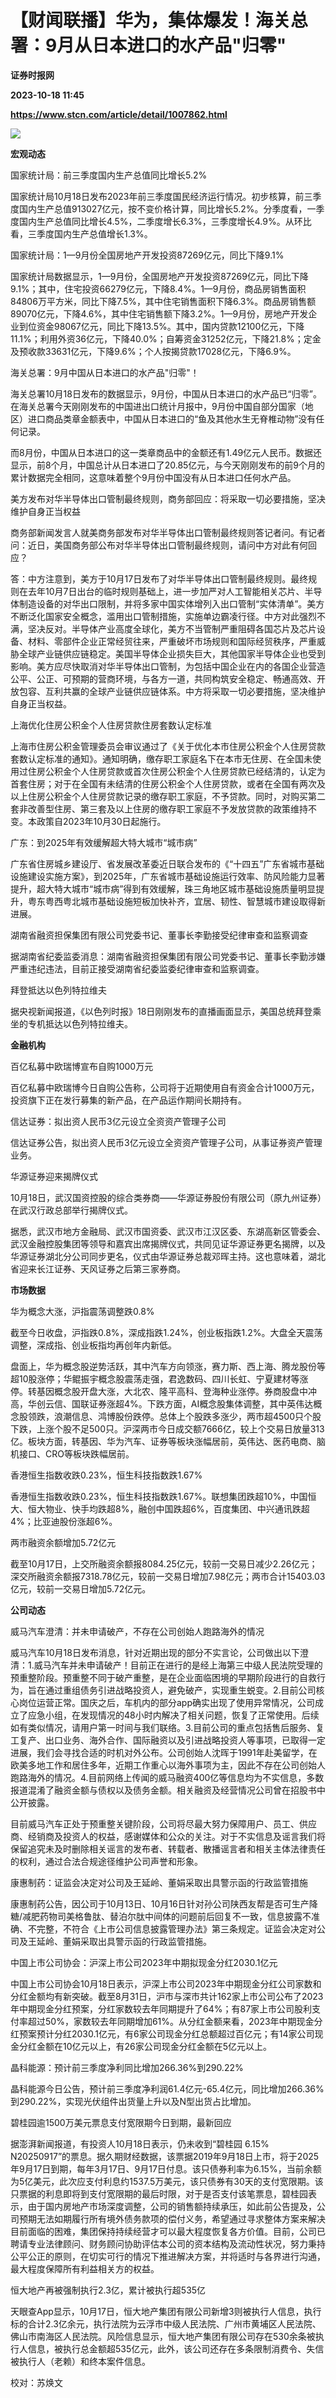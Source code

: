 # 【财闻联播】华为，集体爆发！海关总署：9月从日本进口的水产品"归零"
**证券时报网**

**2023-10-18 11:45**

**https://www.stcn.com/article/detail/1007862.html**

![](https://stcn-main.oss-cn-shenzhen.aliyuncs.com/upload/wechat/20231018/f23EOWYFfgE8pOasNELQExpkcFs8J5jtWqXmicO9u6BDQ3Cib54zQ9Vh6KmclicLQcAB033mwhq17iag48Q7PRfP0g.png)

**宏观动态**

国家统计局：前三季度国内生产总值同比增长5.2%

国家统计局10月18日发布2023年前三季度国民经济运行情况。初步核算，前三季度国内生产总值913027亿元，按不变价格计算，同比增长5.2%。分季度看，一季度国内生产总值同比增长4.5%，二季度增长6.3%，三季度增长4.9%。从环比看，三季度国内生产总值增长1.3%。

国家统计局：1—9月份全国房地产开发投资87269亿元，同比下降9.1%

国家统计局数据显示，1—9月份，全国房地产开发投资87269亿元，同比下降9.1%；其中，住宅投资66279亿元，下降8.4%。1—9月份，商品房销售面积84806万平方米，同比下降7.5%，其中住宅销售面积下降6.3%。商品房销售额89070亿元，下降4.6%，其中住宅销售额下降3.2%。1—9月份，房地产开发企业到位资金98067亿元，同比下降13.5%。其中，国内贷款12100亿元，下降11.1%；利用外资36亿元，下降40.0%；自筹资金31252亿元，下降21.8%；定金及预收款33631亿元，下降9.6%；个人按揭贷款17028亿元，下降6.9%。

海关总署：9月中国从日本进口的水产品"归零"！

海关总署10月18日发布的数据显示，9月份，中国从日本进口的水产品已“归零”。在海关总署今天刚刚发布的中国进出口统计月报中，9月份中国自部分国家（地区）进口商品类章金额表中，中国从日本进口的“鱼及其他水生无脊椎动物”没有任何记录。

而8月份，中国从日本进口的这一类章商品中的金额还有1.49亿元人民币。数据还显示，前8个月，中国总计从日本进口了20.85亿元，与今天刚刚发布的前9个月的累计数据完全相同，这意味着整个9月份中国没有从日本进口任何水产品。

美方发布对华半导体出口管制最终规则，商务部回应：将采取一切必要措施，坚决维护自身正当权益

商务部新闻发言人就美商务部发布对华半导体出口管制最终规则答记者问。有记者问：近日，美国商务部公布对华半导体出口管制最终规则，请问中方对此有何回应？

答：中方注意到，美方于10月17日发布了对华半导体出口管制最终规则。最终规则在去年10月7日出台的临时规则基础上，进一步加严对人工智能相关芯片、半导体制造设备的对华出口限制，并将多家中国实体增列入出口管制“实体清单”。美方不断泛化国家安全概念，滥用出口管制措施，实施单边霸凌行径。中方对此强烈不满，坚决反对。半导体产业高度全球化，美方不当管制严重阻碍各国芯片及芯片设备、材料、零部件企业正常经贸往来，严重破坏市场规则和国际经贸秩序，严重威胁全球产业链供应链稳定。美国半导体企业损失巨大，其他国家半导体企业也受到影响。美方应尽快取消对华半导体出口管制，为包括中国企业在内的各国企业营造公平、公正、可预期的营商环境，与各方一道，共同构筑安全稳定、畅通高效、开放包容、互利共赢的全球产业链供应链体系。中方将采取一切必要措施，坚决维护自身正当权益。

上海优化住房公积金个人住房贷款住房套数认定标准

上海市住房公积金管理委员会审议通过了《关于优化本市住房公积金个人住房贷款套数认定标准的通知》。通知明确，缴存职工家庭名下在本市无住房、在全国未使用过住房公积金个人住房贷款或首次住房公积金个人住房贷款已经结清的，认定为首套住房；对于在全国有未结清的住房公积金个人住房贷款，或者在全国有两次及以上住房公积金个人住房贷款记录的缴存职工家庭，不予贷款。同时，对购买第二套非改善型住房、第三套及以上住房的缴存职工家庭不予发放贷款的政策维持不变。本政策自2023年10月30日起施行。

广东：到2025年有效缓解超大特大城市“城市病”

广东省住房城乡建设厅、省发展改革委近日联合发布的《“十四五”广东省城市基础设施建设实施方案》，到2025年，广东省城市基础设施运行效率、防风险能力显著提升，超大特大城市“城市病”得到有效缓解，珠三角地区城市基础设施质量明显提升，粤东粤西粤北城市基础设施短板加快补齐，宜居、韧性、智慧城市建设取得新进展。

湖南省融资担保集团有限公司党委书记、董事长李勤接受纪律审查和监察调查

据湖南省纪委监委消息：湖南省融资担保集团有限公司党委书记、董事长李勤涉嫌严重违纪违法，目前正接受湖南省纪委监委纪律审查和监察调查。

拜登抵达以色列特拉维夫

据央视新闻报道，《以色列时报》18日刚刚发布的直播画面显示，美国总统拜登乘坐的专机抵达以色列特拉维夫。

**金融机构**

百亿私募中欧瑞博宣布自购1000万元

百亿私募中欧瑞博今日自购公告称，公司将于近期使用自有资金合计1000万元，投资旗下正在发行募集的新产品，在产品运作期间长期持有。

信达证券：拟出资人民币3亿元设立全资资产管理子公司

信达证券公告，拟出资人民币3亿元设立全资资产管理子公司，从事证券资产管理业务。

华源证券迎来揭牌仪式

10月18日，武汉国资控股的综合类券商——华源证券股份有限公司（原九州证券）在武汉行政总部举行揭牌仪式。

据悉，武汉市地方金融局、武汉市国资委、武汉市江汉区委、东湖高新区管委会、武汉金融控股集团等领导和嘉宾出席揭牌仪式，共同见证华源证券更名揭牌，以及华源证券湖北分公司同步更名，仪式由华源证券总裁邓晖主持。这也意味着，湖北省迎来长江证券、天风证券之后第三家券商。

**市场数据**

华为概念大涨，沪指震荡调整跌0.8%

截至今日收盘，沪指跌0.8%，深成指跌1.24%，创业板指跌1.2%。大盘全天震荡调整，深成指、创业板指均再创年内新低。

盘面上，华为概念股逆势活跃，其中汽车方向领涨，赛力斯、西上海、腾龙股份等超10股涨停；华鲲振宇概念股震荡走强，君逸数码、四川长虹、宁夏建材等涨停。转基因概念股开盘大涨，大北农、隆平高科、登海种业涨停。券商股盘中冲高，华创云信、国联证券涨超4%。下跌方面，AI概念股集体调整，其中英伟达概念股领跌，浪潮信息、鸿博股份跌停。总体上个股跌多涨少，两市超4500只个股下跌，上涨个股不足500只。沪深两市今日成交额7666亿，较上个交易日放量313亿。板块方面，转基因、华为汽车、证券等板块涨幅居前，英伟达、医药电商、脑机接口、CRO等板块跌幅居前。

香港恒生指数收跌0.23%，恒生科技指数跌1.67%

香港恒生指数收跌0.23%，恒生科技指数跌1.67%。联想集团跌超10%，中国恒大、恒大物业、快手均跌超8%，融创中国跌超6%，百度集团、中兴通讯跌超4%；比亚迪股份涨超6%。

两市融资余额增加5.72亿元

截至10月17日，上交所融资余额报8084.25亿元，较前一交易日减少2.26亿元；深交所融资余额报7318.78亿元，较前一交易日增加7.98亿元；两市合计15403.03亿元，较前一交易日增加5.72亿元。

**公司动态**

威马汽车澄清：并未申请破产，不存在公司创始人跑路海外的情况

威马汽车10月18日发布消息，针对近期出现的部分不实言论，公司做出以下澄清：1.威马汽车并未申请破产！目前正在进行的是经上海第三中级人民法院受理的预重整阶段。预重整不同于破产重整，是在企业面临困境的早期阶段进行的自救行为，旨在通过重组债务引进战略投资人，避免破产，实现重生蜕变。2.目前公司核心岗位运营正常。国庆之后，车机内的部分app确实出现了使用异常情况，公司成立了应急小组，在发现情况的48小时内解决了相关问题，恢复了正常使用。后续如有类似情况，请用户第一时间与我们联络。3.目前公司的重点包括售后服务、复工复产、出口业务、海外合作、国际融资以及引进战略投资人等事项，已取得一定进展，我们会寻找合适的时机对外公布。公司创始人沈晖于1991年赴美留学，在欧美多地工作和居住多年，近期工作重心以海外事项为主，因此不存在公司创始人跑路海外的情况。4.目前网络上传闻的威马融资400亿等信息均为不实信息，多数报道混淆了融资金额与债权以及债务金额。相关融资及经营情况公司曾在招股书中公开披露。

目前威马汽车正处于预重整关键阶段，公司将尽最大努力保障用户、员工、供应商、经销商及投资人的权益，感谢媒体和公众的关注。对于不实信息及谣言我们将保留追究未及时删除相关谣言的发布者、转载者、散播谣言者和相关主体法律责任的权利，通过合法合规途径维护公司声誉和形象。

康惠制药：证监会决定对公司及王延岭、董娟采取出具警示函的行政监管措施

康惠制药公告，因公司于10月13日、10月16日针对孙公司陕西友帮是否可生产降糖/减肥药物司美格鲁肽、替泊尔肽中间体的问题前后回复不一致，信息披露不准确、不完整，不符合《上市公司信息披露管理办法》第三条规定。证监会决定对公司及王延岭、董娟采取出具警示函的行政监管措施。

中国上市公司协会：沪深上市公司2023年中期拟现金分红2030.1亿元

中国上市公司协会10月18日表示，沪深上市公司2023年中期现金分红公司家数和分红金额均有新突破。截至8月31日，沪市与深市共计162家上市公司公布了2023年中期现金分红预案，分红家数较去年同期提升了64%；有87家上市公司股利支付率超过50%，家数较去年同期增加61%。从分红金额来看，2023年中期现金分红预案预计分红2030.1亿元，有6家公司现金分红总额超过百亿元；有14家公司现金分红金额在10亿元以上，有26家公司现金分红金额在5亿元以上。

晶科能源：预计前三季度净利同比增加266.36%到290.22%

晶科能源今日公告，预计前三季度净利润61.4亿元-65.4亿元，同比增加266.36%到290.22%，实现光伏组件出货量上升以及N型出货占比增加。

碧桂园逾1500万美元票息支付宽限期今日到期，最新回应

据澎湃新闻报道，有投资人10月18日表示，仍未收到“碧桂园 6.15% N20250917”的票息。据久期财经数据，该票据2019年9月18日上市，将于2025年9月17日到期，每年3月17日、9月17日付息。该只债券利率为6.15%，当前余额为5亿美元，此次应支付利息约1537.5万美元，该只债券有30天的支付宽限期。该只票据的利息即将到支付宽限期的最后时限，对于是否支付该笔票息，碧桂园表示，由于国内房地产市场深度调整，公司的销售额持续承压，如此前公告提及，公司预期无法如期履行所有境外债务款项的偿付义务，希望通过寻求整体方案来解决目前面临的困难，集团保持持续经营才可以最大程度恢复各方价值。目前，公司已聘请专业法律顾问、财务顾问协助评估本公司的资本结构及流动性状况，努力秉持公平公正的原则，在切实可行的情况下推进解决方案，并将适时与各界进行沟通，最大程度保障所有利益相关方的权益。

恒大地产再被强制执行2.3亿，累计被执行超535亿

天眼查App显示，10月17日，恒大地产集团有限公司新增3则被执行人信息，执行标的合计2.3亿余元，执行法院为云浮市中级人民法院、广州市黄埔区人民法院、佛山市南海区人民法院。风险信息显示，恒大地产集团有限公司存在530余条被执行人信息，被执行总金额超535亿元，此外，该公司还存在多条限制消费令、失信被执行人（老赖）和终本案件信息。

  

校对：苏焕文